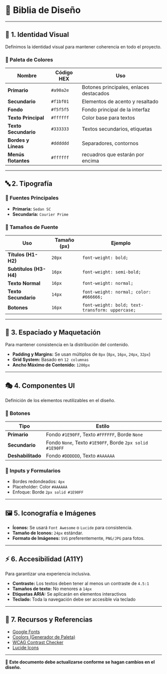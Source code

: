 # 📄 Biblia de Diseño
---

## 🎨 1. Identidad Visual
Definimos la identidad visual para mantener coherencia en todo el proyecto.

### 📌 Paleta de Colores
| Nombre | Código HEX | Uso |
|--------|-----------|------|
| **Primario** | `#a90a2e` | Botones principales, enlaces destacados |
| **Secundario** | `#f1bf01` | Elementos de acento y resaltado |
| **Fondo** | `#f5f5f5` | Fondo principal de la interfaz |
| **Texto Principal** | `#ffffff` | Color base para textos |
| **Texto Secundario** | `#333333` | Textos secundarios, etiquetas |
| **Bordes y Líneas** | `#dddddd` | Separadores, contornos |
| **Menús flotantes** | `#ffffff` | recuadros que estarán por encima |

---

## 🔤 2. Tipografía

### 📌 Fuentes Principales
- **Primaria:** `Sedan SC`
- **Secundaria:** `Courier Prime`

### 📌 Tamaños de Fuente
| Uso | Tamaño (px) | Ejemplo |
|-----|------------|---------|
| **Títulos (H1-H2)** | `20px` | `font-weight: bold;` |
| **Subtítulos (H3-H4)** | `16px` | `font-weight: semi-bold;` |
| **Texto Normal** | `16px` | `font-weight: normal;` |
| **Texto Secundario** | `14px` | `font-weight: normal; color: #666666;` |
| **Botones** | `16px` | `font-weight: bold; text-transform: uppercase;` |

---

## 📏 3. Espaciado y Maquetación
Para mantener consistencia en la distribución del contenido.

- **Padding y Margins:** Se usan múltiplos de `8px` (`8px`, `16px`, `24px`, `32px`)
- **Grid System:** Basado en `12 columnas`
- **Ancho Máximo de Contenido:** `1200px`

---

## 🎭 4. Componentes UI
Definición de los elementos reutilizables en el diseño.

### 📌 Botones
| Tipo | Estilo |
|------|--------|
| **Primario** | Fondo `#1E90FF`, Texto `#FFFFFF`, Borde `None` |
| **Secundario** | Fondo `None`, Texto `#1E90FF`, Borde `2px solid #1E90FF` |
| **Deshabilitado** | Fondo `#DDDDDD`, Texto `#AAAAAA` |

### 📌 Inputs y Formularios
- Bordes redondeados: `4px`
- Placeholder: Color `#AAAAAA`
- Enfoque: Borde `2px solid #1E90FF`

---

## 🖼 5. Iconografía e Imágenes

- **Íconos:** Se usará `Font Awesome` o `Lucide` para consistencia.
- **Tamaño de Iconos:** `24px` estándar.
- **Formato de Imágenes:** `SVG` preferentemente, `PNG/JPG` para fotos.

---

## ⚡ 6. Accesibilidad (A11Y)
Para garantizar una experiencia inclusiva.

- **Contraste:** Los textos deben tener al menos un contraste de `4.5:1`
- **Tamaños de texto:** No menores a `14px`
- **Etiquetas ARIA:** Se aplicarán en elementos interactivos
- **Teclado:** Toda la navegación debe ser accesible vía teclado

---

## 🔗 7. Recursos y Referencias
- [Google Fonts](https://fonts.google.com/)
- [Coolors (Generador de Paleta)](https://coolors.co/)
- [WCAG Contrast Checker](https://webaim.org/resources/contrastchecker/)
- [Lucide Icons](https://lucide.dev/)

---

📌 **Este documento debe actualizarse conforme se hagan cambios en el diseño.**
